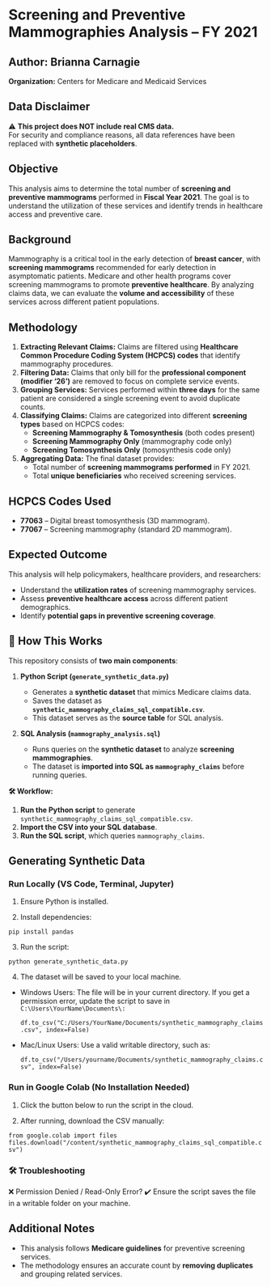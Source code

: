 # Screening and Preventive Mammographies Analysis – FY 2021

## Author: Brianna Carnagie  
**Organization:** Centers for Medicare and Medicaid Services 

## Data Disclaimer
⚠️ **This project does NOT include real CMS data.**  
For security and compliance reasons, all data references have been replaced with **synthetic placeholders**.

## Objective  
This analysis aims to determine the total number of **screening and preventive mammograms** performed in **Fiscal Year 2021**. The goal is to understand the utilization of these services and identify trends in healthcare access and preventive care.

## Background  
Mammography is a critical tool in the early detection of **breast cancer**, with **screening mammograms** recommended for early detection in asymptomatic patients. Medicare and other health programs cover screening mammograms to promote **preventive healthcare**. By analyzing claims data, we can evaluate the **volume and accessibility** of these services across different patient populations.

## Methodology  
1. **Extracting Relevant Claims:** Claims are filtered using **Healthcare Common Procedure Coding System (HCPCS) codes** that identify mammography procedures.
2. **Filtering Data:** Claims that only bill for the **professional component (modifier ‘26’)** are removed to focus on complete service events.
3. **Grouping Services:** Services performed within **three days** for the same patient are considered a single screening event to avoid duplicate counts.
4. **Classifying Claims:** Claims are categorized into different **screening types** based on HCPCS codes:
   - **Screening Mammography & Tomosynthesis** (both codes present)
   - **Screening Mammography Only** (mammography code only)
   - **Screening Tomosynthesis Only** (tomosynthesis code only)
5. **Aggregating Data:** The final dataset provides:
   - Total number of **screening mammograms performed** in FY 2021.
   - Total **unique beneficiaries** who received screening services.

## HCPCS Codes Used  
- **77063** – Digital breast tomosynthesis (3D mammogram).
- **77067** – Screening mammography (standard 2D mammogram).

## Expected Outcome  
This analysis will help policymakers, healthcare providers, and researchers:
- Understand the **utilization rates** of screening mammography services.
- Assess **preventive healthcare access** across different patient demographics.
- Identify **potential gaps in preventive screening coverage**.

## 🔄 How This Works

This repository consists of **two main components**:

1. **Python Script (`generate_synthetic_data.py`)**  
   - Generates a **synthetic dataset** that mimics Medicare claims data.  
   - Saves the dataset as **`synthetic_mammography_claims_sql_compatible.csv`**.  
   - This dataset serves as the **source table** for SQL analysis.

2. **SQL Analysis (`mammography_analysis.sql`)**  
   - Runs queries on the **synthetic dataset** to analyze **screening mammographies**.  
   - The dataset is **imported into SQL as `mammography_claims`** before running queries.  

**🛠 Workflow:**
1. **Run the Python script** to generate `synthetic_mammography_claims_sql_compatible.csv`.  
2. **Import the CSV into your SQL database**.  
3. **Run the SQL script**, which queries `mammography_claims`.

## Generating Synthetic Data

### Run Locally (VS Code, Terminal, Jupyter)

1. Ensure Python is installed.

2. Install dependencies:

`pip install pandas`

3. Run the script:

`python generate_synthetic_data.py`

4. The dataset will be saved to your local machine.

  * Windows Users: The file will be in your current directory. If you get a permission error, update the script to save in `C:\Users\YourName\Documents\:`

    `df.to_csv("C:/Users/YourName/Documents/synthetic_mammography_claims.csv", index=False)`

  * Mac/Linux Users: Use a valid writable directory, such as:

    `df.to_csv("/Users/yourname/Documents/synthetic_mammography_claims.csv", index=False)`

### Run in Google Colab (No Installation Needed)

1. Click the button below to run the script in the cloud.

2. After running, download the CSV manually:

`from google.colab import files`
`files.download("/content/synthetic_mammography_claims_sql_compatible.csv")`

### 🛠 Troubleshooting

❌ Permission Denied / Read-Only Error?
✔️ Ensure the script saves the file in a writable folder on your machine.

## Additional Notes  
- This analysis follows **Medicare guidelines** for preventive screening services.
- The methodology ensures an accurate count by **removing duplicates** and grouping related services.


